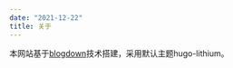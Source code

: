 ```yaml
---
date: "2021-12-22"
title: 关于
---
```


本网站基于[blogdown](https://bookdown.org/yihui/blogdown/)技术搭建，采用默认主题hugo-lithium。

